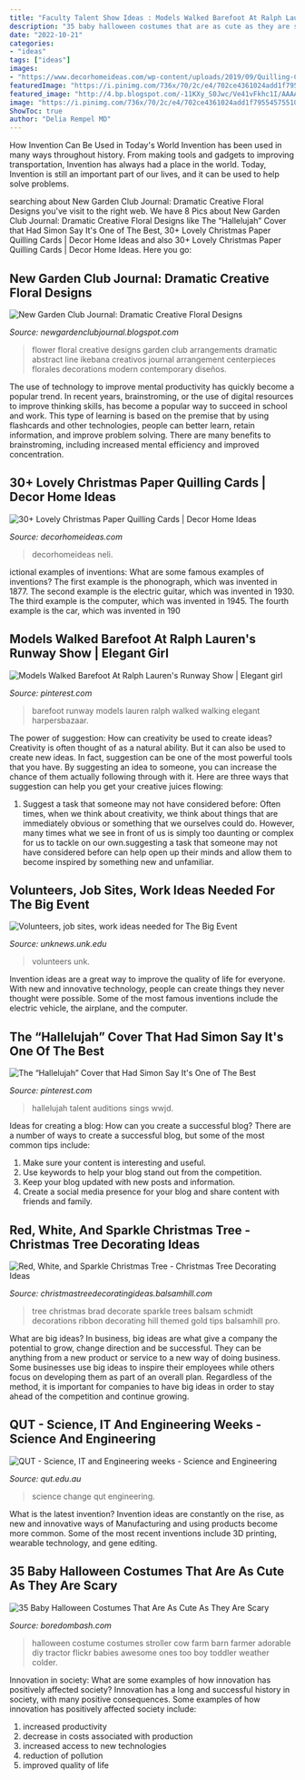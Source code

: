 ```yaml
---
title: "Faculty Talent Show Ideas : Models Walked Barefoot At Ralph Lauren&#039;s Runway Show"
description: "35 baby halloween costumes that are as cute as they are scary"
date: "2022-10-21"
categories:
- "ideas"
tags: ["ideas"]
images:
- "https://www.decorhomeideas.com/wp-content/uploads/2019/09/Quilling-Christmas-Cards-6-421x600.jpg"
featuredImage: "https://i.pinimg.com/736x/70/2c/e4/702ce4361024add1f79554575510cead.jpg"
featured_image: "http://4.bp.blogspot.com/-11KXy_S0Jwc/Ve41vFkhc1I/AAAAAAAADKo/hI0hSol-sjA/s1600/image.jpg"
image: "https://i.pinimg.com/736x/70/2c/e4/702ce4361024add1f79554575510cead.jpg"
ShowToc: true
author: "Delia Rempel MD"
---
```



How Invention Can Be Used in Today's World
Invention has been used in many ways throughout history. From making tools and gadgets to improving transportation, Invention has always had a place in the world. Today, Invention is still an important part of our lives, and it can be used to help solve problems.

	

		
searching about New Garden Club Journal: Dramatic Creative Floral Designs you've visit to the right web. We have 8 Pics about New Garden Club Journal: Dramatic Creative Floral Designs like The “Hallelujah” Cover that Had Simon Say It&#039;s One of The Best, 30+ Lovely Christmas Paper Quilling Cards | Decor Home Ideas and also 30+ Lovely Christmas Paper Quilling Cards | Decor Home Ideas. Here you go:
		
    
## New Garden Club Journal: Dramatic Creative Floral Designs

<img loading=lazy src="http://4.bp.blogspot.com/-11KXy_S0Jwc/Ve41vFkhc1I/AAAAAAAADKo/hI0hSol-sjA/s1600/image.jpg" onerror="this.onerror=null;this.src='https://tse4.mm.bing.net/th?id=OIP.L2Z8rNAWFLZ9pn7W6MXr5gHaJ3&amp;pid=15.1';" alt="New Garden Club Journal: Dramatic Creative Floral Designs">

_Source: newgardenclubjournal.blogspot.com_

>flower floral creative designs garden club arrangements dramatic abstract line ikebana creativos journal arrangement centerpieces florales decorations modern contemporary diseños. 

	

The use of technology to improve mental productivity has quickly become a popular trend. In recent years, brainstroming, or the use of digital resources to improve thinking skills, has become a popular way to succeed in school and work. This type of learning is based on the premise that by using flashcards and other technologies, people can better learn, retain information, and improve problem solving. There are many benefits to brainstroming, including increased mental efficiency and improved concentration.

    
## 30+ Lovely Christmas Paper Quilling Cards | Decor Home Ideas

<img loading=lazy src="https://www.decorhomeideas.com/wp-content/uploads/2019/09/Quilling-Christmas-Cards-6-421x600.jpg" onerror="this.onerror=null;this.src='https://tse3.mm.bing.net/th?id=OIP.nR25JvFzFKKBohZMnSJnygAAAA&amp;pid=15.1';" alt="30+ Lovely Christmas Paper Quilling Cards | Decor Home Ideas">

_Source: decorhomeideas.com_

>decorhomeideas neli. 

	

ictional examples of inventions: What are some famous examples of inventions?
The first example is the phonograph, which was invented in 1877. The second example is the electric guitar, which was invented in 1930. The third example is the computer, which was invented in 1945. The fourth example is the car, which was invented in 190
    
## Models Walked Barefoot At Ralph Lauren&#039;s Runway Show | Elegant Girl

<img loading=lazy src="https://i.pinimg.com/736x/a6/6f/aa/a66faaa0d32947b8c74783d0604a9e39.jpg" onerror="this.onerror=null;this.src='https://tse1.mm.bing.net/th?id=OIP.jNBTcVtMDRE8ItEud6b0kQHaLH&amp;pid=15.1';" alt="Models Walked Barefoot At Ralph Lauren&#039;s Runway Show | Elegant girl">

_Source: pinterest.com_

>barefoot runway models lauren ralph walked walking elegant harpersbazaar. 

	

The power of suggestion: How can creativity be used to create ideas?
Creativity is often thought of as a natural ability. But it can also be used to create new ideas. In fact, suggestion can be one of the most powerful tools that you have. By suggesting an idea to someone, you can increase the chance of them actually following through with it. Here are three ways that suggestion can help you get your creative juices flowing: 
1. Suggest a task that someone may not have considered before: Often times, when we think about creativity, we think about things that are immediately obvious or something that we ourselves could do. However, many times what we see in front of us is simply too daunting or complex for us to tackle on our own.suggesting a task that someone may not have considered before can help open up their minds and allow them to become inspired by something new and unfamiliar. 

    
## Volunteers, Job Sites, Work Ideas Needed For The Big Event

<img loading=lazy src="https://unknews.unk.edu/wp-content/uploads/2015/03/Big-Event-Poster-WEB.jpg" onerror="this.onerror=null;this.src='https://tse4.mm.bing.net/th?id=OIP.k_3PC47z1klHlE06FXCN4QHaLa&amp;pid=15.1';" alt="Volunteers, job sites, work ideas needed for The Big Event">

_Source: unknews.unk.edu_

>volunteers unk. 

	

Invention ideas are a great way to improve the quality of life for everyone. With new and innovative technology, people can create things they never thought were possible. Some of the most famous inventions include the electric vehicle, the airplane, and the computer.

    
## The “Hallelujah” Cover That Had Simon Say It&#039;s One Of The Best

<img loading=lazy src="https://i.pinimg.com/736x/70/2c/e4/702ce4361024add1f79554575510cead.jpg" onerror="this.onerror=null;this.src='https://tse3.mm.bing.net/th?id=OIP.k29d8GEaMNmaY_mukXUCcgHaLH&amp;pid=15.1';" alt="The “Hallelujah” Cover that Had Simon Say It&#039;s One of The Best">

_Source: pinterest.com_

>hallelujah talent auditions sings wwjd. 

	

Ideas for creating a blog: How can you create a successful blog?
There are a number of ways to create a successful blog, but some of the most common tips include: 
1. Make sure your content is interesting and useful.
2. Use keywords to help your blog stand out from the competition.
3. Keep your blog updated with new posts and information.
4. Create a social media presence for your blog and share content with friends and family.

    
## Red, White, And Sparkle Christmas Tree - Christmas Tree Decorating Ideas

<img loading=lazy src="http://christmastreedecoratingideas.balsamhill.com/wp-content/uploads/2016/01/preview-10.jpg" onerror="this.onerror=null;this.src='https://tse4.mm.bing.net/th?id=OIP.cm5EuwO9X1zLsco83f39owAAAA&amp;pid=15.1';" alt="Red, White, and Sparkle Christmas Tree - Christmas Tree Decorating Ideas">

_Source: christmastreedecoratingideas.balsamhill.com_

>tree christmas brad decorate sparkle trees balsam schmidt decorations ribbon decorating hill themed gold tips balsamhill pro. 

	

What are big ideas?
In business, big ideas are what give a company the potential to grow, change direction and be successful. They can be anything from a new product or service to a new way of doing business. 
Some businesses use big ideas to inspire their employees while others focus on developing them as part of an overall plan. Regardless of the method, it is important for companies to have big ideas in order to stay ahead of the competition and continue growing.

    
## QUT - Science, IT And Engineering Weeks - Science And Engineering

<img loading=lazy src="https://cms.qut.edu.au/__data/assets/image/0020/212177/Change-the-World.jpg" onerror="this.onerror=null;this.src='https://tse4.mm.bing.net/th?id=OIP.WiHyBU6tPoMdNny-NbJQXQHaE7&amp;pid=15.1';" alt="QUT - Science, IT and Engineering weeks - Science and Engineering">

_Source: qut.edu.au_

>science change qut engineering. 

	

What is the latest invention?
Invention ideas are constantly on the rise, as new and innovative ways of Manufacturing and using products become more common. Some of the most recent inventions include 3D printing, wearable technology, and gene editing.

    
## 35 Baby Halloween Costumes That Are As Cute As They Are Scary

<img loading=lazy src="http://boredombash.com/wp-content/uploads/2014/10/Halloween-Costumes-For-Babies-33.jpg" onerror="this.onerror=null;this.src='https://tse1.mm.bing.net/th?id=OIP.7o_Y3GP-08M3fKrsJeXJiwHaJ3&amp;pid=15.1';" alt="35 Baby Halloween Costumes That Are As Cute As They Are Scary">

_Source: boredombash.com_

>halloween costume costumes stroller cow farm barn farmer adorable diy tractor flickr babies awesome ones too boy toddler weather colder. 

	

Innovation in society: What are some examples of how innovation has positively affected society?
Innovation has a long and successful history in society, with many positive consequences. Some examples of how innovation has positively affected society include: 
1. increased productivity 
2. decrease in costs associated with production 
3. increased access to new technologies 
4. reduction of pollution 
5. improved quality of life 

